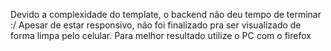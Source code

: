 Devido a complexidade do template, o backend não deu tempo de terminar :/
Apesar de estar responsivo, não foi finalizado pra ser visualizado de forma limpa pelo celular.
Para melhor resultado utilize o PC com o firefox
